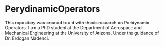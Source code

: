# PerydinamicOperators

This repository was created to aid with thesis research on Peridynamic Operators. I am a PhD student at the Department of Aerospace and Mechanical Engineering at the University of Arizona. Under the guidance of Dr. Erdogan Madenci.
